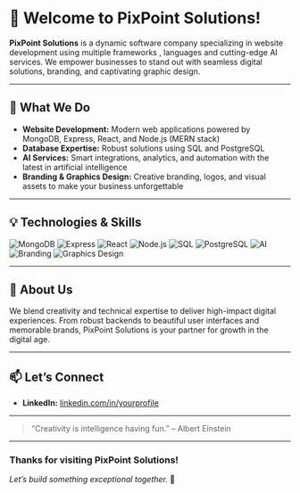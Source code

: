 # 👋 Welcome to PixPoint Solutions!

**PixPoint Solutions** is a dynamic software company specializing in website development using multiple frameworks , languages and cutting-edge AI services. We empower businesses to stand out with seamless digital solutions, branding, and captivating graphic design.

---

## 🚀 What We Do

- **Website Development:** Modern web applications powered by MongoDB, Express, React, and Node.js (MERN stack)
- **Database Expertise:** Robust solutions using SQL and PostgreSQL
- **AI Services:** Smart integrations, analytics, and automation with the latest in artificial intelligence
- **Branding & Graphics Design:** Creative branding, logos, and visual assets to make your business unforgettable

---

## 💡 Technologies & Skills

![MongoDB](https://img.shields.io/badge/MongoDB-47A248?style=for-the-badge&logo=mongodb&logoColor=white)
![Express](https://img.shields.io/badge/Express.js-404D59?style=for-the-badge)
![React](https://img.shields.io/badge/React-20232A?style=for-the-badge&logo=react&logoColor=61DAFB)
![Node.js](https://img.shields.io/badge/Node.js-339933?style=for-the-badge&logo=nodedotjs&logoColor=white)
![SQL](https://img.shields.io/badge/SQL-336791?style=for-the-badge&logo=postgresql&logoColor=white)
![PostgreSQL](https://img.shields.io/badge/PostgreSQL-0064a5?style=for-the-badge&logo=postgresql&logoColor=white)
![AI](https://img.shields.io/badge/AI%20Services-ffce44?style=for-the-badge)
![Branding](https://img.shields.io/badge/Branding-0099ff?style=for-the-badge)
![Graphics Design](https://img.shields.io/badge/Graphics%20Design-f72585?style=for-the-badge)

---

## 👤 About Us

We blend creativity and technical expertise to deliver high-impact digital experiences. From robust backends to beautiful user interfaces and memorable brands, PixPoint Solutions is your partner for growth in the digital age.

---

## 📫 Let’s Connect


- **LinkedIn:** [linkedin.com/in/yourprofile]((https://np.linkedin.com/company/pixpoint-solutions))

---

> “Creativity is intelligence having fun.” – Albert Einstein

---

### Thanks for visiting PixPoint Solutions!  
*Let’s build something exceptional together.* 🚀
